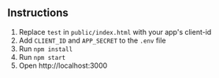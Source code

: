 
## Instructions

1. Replace `test` in `public/index.html` with your app's client-id
2. Add `CLIENT_ID` and `APP_SECRET` to the `.env` file
3. Run `npm install`
4. Run `npm start`
5. Open http://localhost:3000
